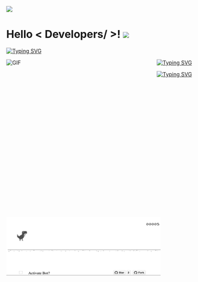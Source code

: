 ![](https://komarev.com/ghpvc/?username=jayshah19&style=plastic)

<h1> Hello < Developers/ >! <img src = "https://raw.githubusercontent.com/MartinHeinz/MartinHeinz/master/wave.gif" width = 30px> </h1>
<p align='center'>
</p>



[![Typing SVG](https://readme-typing-svg.herokuapp.com?font=Brush+Script+MT&size=40&duration=1400&color=0000FF&multiline=true&width=200&height=190&lines=Welcome;Howdy;Hola;Bonjour;Greetings)](https://git.io/typing-svg)

<!--
============
[![Typing SVG](https://readme-typing-svg.herokuapp.com?font=Architects+Daughter&color=FF4500&size=30&lines=It's+Jay+Shah!;MERN+Developer;Full+Stack+Developer;Python+Developer;AND;AI+And+Blockchain+Enthusiastic)](https://git.io/typing-svg)
============
-->
<img align="left" alt="GIF" src="https://github.com/abhisheknaiidu/abhisheknaiidu/blob/master/code.gif?raw=true" width="400" height="420" />
  
[![Typing SVG](https://readme-typing-svg.herokuapp.com?size=60&vCenter=true&height=100&font=Oswald&duration=9500&color=F83D1B&nbsp;&lines=Its+Jay+Shah)](https://git.io/typing-svg)


[![Typing SVG](https://readme-typing-svg.herokuapp.com?size=50&vCenter=true&height=90&font=Oswald&duration=3000&color=D22382&nbsp;&lines=A+Python+Developer;A+MERN+Developer;Full+Stack+Developer;AND;AI+%26+Blockchain+Enthusiastic)](https://git.io/typing-svg)
  

<!--
============
**jayshah19/jayshah19** is a ✨ _special_ ✨ repository because its `README.md` (this file) appears on your GitHub profile.

Here are some ideas to get you started:

- 🔭 I’m currently working on ...
- 🌱 I’m currently learning ...
- 👯 I’m looking to collaborate on ...
- 🤔 I’m looking for help with ...
- 💬 Ask me about ...
- 📫 How to reach me: ...
- 😄 Pronouns: ...
- ⚡ Fun fact: ...
============
-->

<!--
============
![alt text]([[https://www.savepng.com/png/40530/](https://www.savepng.com/png/40530/)](https://www.savepng.com/png/40530/))
============
-->

<img src="https://github.com/jayshah19/Resource/blob/main/t-rex-runner-bot.gif" width="410" height="155"/>



<!--
![](https://github.com/jayshah19/Resource/blob/main/t-rex-runner-bot.gif =250x250)



![Jokes Card](https://readme-jokes.vercel.app/api?theme=tokyonight)

<a href="https://www.sigmatraffic.com?ref=131206">`</a>

-->

 <!-- 
  <h1> Motivational Quotes</h1>
<p align='left'>
</p>
  
 ![Quote](https://github-readme-quotes.herokuapp.com/quote?font=Gabrielle)

-->
